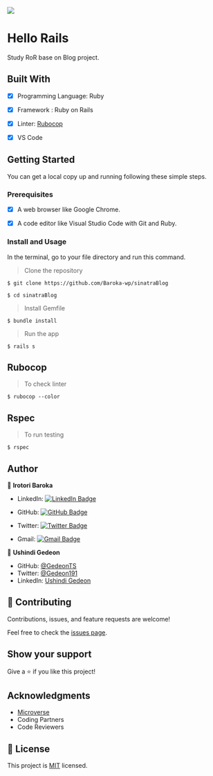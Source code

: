 ![](https://img.shields.io/badge/Microverse-blueviolet)

# Hello Rails

Study RoR base on Blog project.

## Built With

- [x] Programming Language: Ruby
- [x] Framework : Ruby on Rails
- [x] Linter: [Rubocop](https://rubocop.org/)
- [x] VS Code


## Getting Started

You can get a local copy up and running following these simple steps.

### Prerequisites

- [x] A web browser like Google Chrome.
- [x] A code editor like Visual Studio Code with Git and Ruby.


### Install and Usage

In the terminal, go to your file directory and run this command.

> Clone the repository
```
$ git clone https://github.com/Baroka-wp/sinatraBlog
```
```
$ cd sinatraBlog
```
> Install Gemfile

```
$ bundle install
```

> Run the app 

```
$ rails s
```


## Rubocop
> To check linter

```
$ rubocop --color
```

## Rspec
> To run testing 
```
$ rspec 
```


## Author

👤 **Irotori Baroka** 

- LinkedIn: [![LinkedIn Badge](https://img.shields.io/badge/-baroka-white?logo=LinkedIn&logoColor=0A66C2&style=plastic)](https://linkedin.com/in/baroka)

- GitHub: [![GitHub Badge](https://img.shields.io/badge/-baroka--wp-white?logo=GitHub&logoColor=181717&style=plastic)](https://github.com/baroka-wp)

- Twitter: [![Twitter Badge](https://img.shields.io/badge/-birotori-white?logo=Twitter&logoColor=1DA1F2&style=plastic)](https://twitter.com/birotori)

- Gmail: [![Gmail Badge](https://img.shields.io/badge/-baroka--Irotori-white?logo=Gmail&logoColor=EA4335&style=plastic)](mailto:birotori@gmail.com)
  
 
👤 **Ushindi Gedeon** 

- GitHub: [@GedeonTS](https://github.com/GedeonTS)
- Twitter: [@Gedeon191](https://twitter.com/Gedeon191)
- LinkedIn: [Ushindi Gedeon](https://linkedin.com/in/ushindi-gedeon)
  
  
  
## 🤝 Contributing

Contributions, issues, and feature requests are welcome!

Feel free to check the [issues page](https://github.com/baroka-wp/morse-decoder/issues).

## Show your support

Give a ⭐️ if you like this project!

## Acknowledgments

- [Microverse](https://www.microverse.org/)
- Coding Partners
- Code Reviewers

## 📝 License

This project is [MIT](./MIT.md) licensed.
